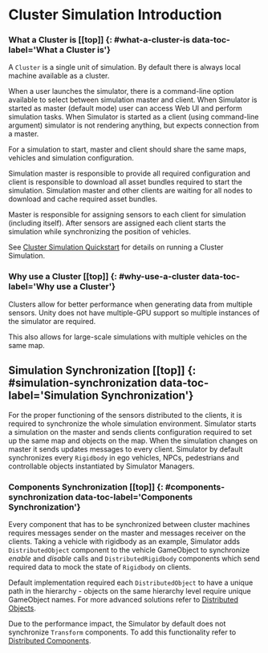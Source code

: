 # Cluster Simulation Introduction [](#top)
### What a Cluster is [[top]] {: #what-a-cluster-is data-toc-label='What a Cluster is'}
A `Cluster` is a single unit of simulation. By default there is always local machine available as a cluster.

When a user launches the simulator, there is a command-line option available to select between simulation master and client. 
When Simulator is started as master (default mode) user can access Web UI and perform simulation tasks. 
When Simulator is started as a client (using command-line argument) simulator is not rendering anything, but expects connection from a master.

For a simulation to start, master and client should share the same maps, vehicles and simulation configuration.

Simulation master is responsible to provide all required configuration and client is responsible to download all asset bundles required to start the simulation. 
Simulation master and other clients are waiting for all nodes to download and cache required asset bundles.

Master is responsible for assigning sensors to each client for simulation (including itself). 
After sensors are assigned each client starts the simulation while synchronizing the position of vehicles.

See [Cluster Simulation Quickstart](cluster-simulation-quickstart.md) for details on running a Cluster Simulation.

### Why use a Cluster [[top]] {: #why-use-a-cluster data-toc-label='Why use a Cluster'}
Clusters allow for better performance when generating data from multiple sensors. 
Unity does not have multiple-GPU support so multiple instances of the simulator are required.

This also allows for large-scale simulations with multiple vehicles on the same map.

## Simulation Synchronization [[top]] {: #simulation-synchronization data-toc-label='Simulation Synchronization'}
For the proper functioning of the sensors distributed to the clients, it is required to synchronize the whole simulation environment. Simulator starts a simulation on the master and sends clients configuration required to set up the same map and objects on the map. When the simulation changes on master it sends updates messages to every client. Simulator by default synchronizes every `Rigidbody` in ego vehicles, NPCs, pedestrians and controllable objects instantiated by Simulator Managers.

### Components Synchronization [[top]] {: #components-synchronization data-toc-label='Components Synchronization'}
Every component that has to be synchronized between cluster machines requires messages sender on the master and messages receiver on the clients. Taking a vehicle with rigidbody as an example, Simulator adds `DistributedObject` component to the vehicle GameObject to synchronize *enable* and *disable* calls and `DistributedRigidbody` components which send required data to mock the state of `Rigidbody` on clients. 

Default implementation required each `DistributedObject` to have a unique path in the hierarchy - objects on the same hierarchy level require unique GameObject names. For more advanced solutions refer to [Distributed Objects](distributed-objects.md).

Due to the performance impact, the Simulator by default does not synchronize `Transform` components. To add this functionality refer to [Distributed Components](distributed-components.md).